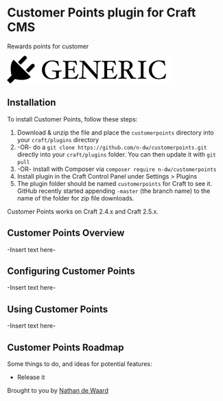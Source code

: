 # Customer Points plugin for Craft CMS

Rewards points for customer

![Screenshot](resources/screenshots/plugin_logo.png)

## Installation

To install Customer Points, follow these steps:

1. Download & unzip the file and place the `customerpoints` directory into your `craft/plugins` directory
2.  -OR- do a `git clone https://github.com/n-dw/customerpoints.git` directly into your `craft/plugins` folder.  You can then update it with `git pull`
3.  -OR- install with Composer via `composer require n-dw/customerpoints`
4. Install plugin in the Craft Control Panel under Settings > Plugins
5. The plugin folder should be named `customerpoints` for Craft to see it.  GitHub recently started appending `-master` (the branch name) to the name of the folder for zip file downloads.

Customer Points works on Craft 2.4.x and Craft 2.5.x.

## Customer Points Overview

-Insert text here-

## Configuring Customer Points

-Insert text here-

## Using Customer Points

-Insert text here-

## Customer Points Roadmap

Some things to do, and ideas for potential features:

* Release it

Brought to you by [Nathan de Waard](https://github.com/n-dw)
